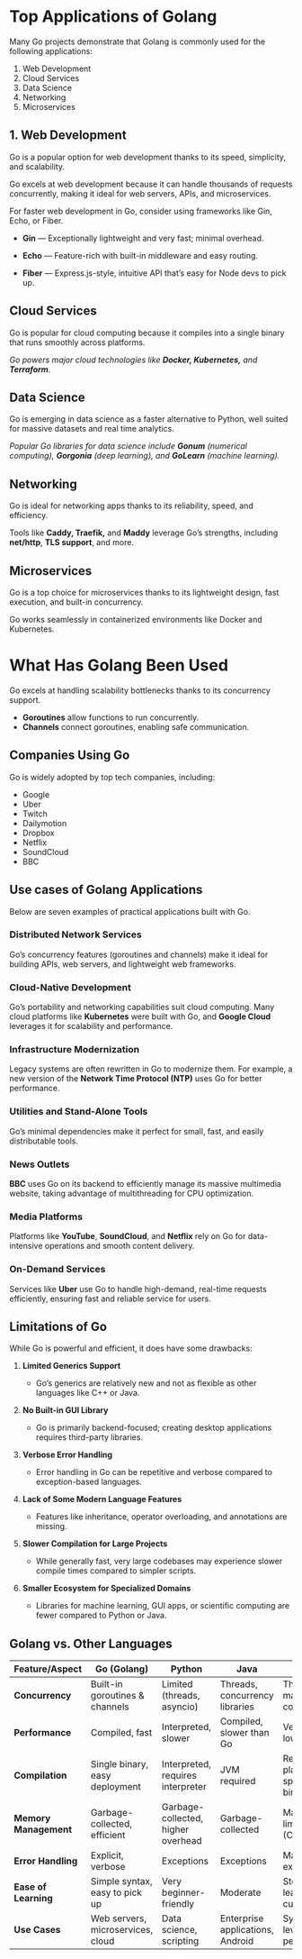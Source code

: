 # Top Applications of Golang

Many Go projects demonstrate that Golang is commonly used for the following applications:

1. Web Development
2. Cloud Services
3. Data Science
4. Networking
5. Microservices

## 1. Web Development
Go is a popular option for web development thanks to its speed, simplicity, and scalability.

Go excels at web development because it can handle thousands of requests concurrently, making it ideal for web servers, APIs, and microservices.

For faster web development in Go, consider using frameworks like Gin, Echo, or Fiber.

- **Gin** — Exceptionally lightweight and very fast; minimal overhead.

- **Echo** — Feature-rich with built-in middleware and easy routing.

- **Fiber** — Express.js-style, intuitive API that’s easy for Node devs to pick up.

## Cloud Services
Go is popular for cloud computing because it compiles into a single binary that runs smoothly across platforms.

_Go powers major cloud technologies like **Docker, Kubernetes,** and **Terraform**._

## Data Science
Go is emerging in data science as a faster alternative to Python, well suited for massive datasets and real time analytics.

_Popular Go libraries for data science include **Gonum** (numerical computing), **Gorgonia** (deep learning), and **GoLearn** (machine learning)._

## Networking
Go is ideal for networking apps thanks to its reliability, speed, and efficiency.

Tools like **Caddy, Traefik,** and **Maddy** leverage Go’s strengths, including **net/http**, **TLS support**, and more.

## Microservices
Go is a top choice for microservices thanks to its lightweight design, fast execution, and built-in concurrency.

Go works seamlessly in containerized environments like Docker and Kubernetes.

# What Has Golang Been Used
Go excels at handling scalability bottlenecks thanks to its concurrency support.  

- **Goroutines** allow functions to run concurrently.  
- **Channels** connect goroutines, enabling safe communication.  

## Companies Using Go

Go is widely adopted by top tech companies, including:

- Google
- Uber
- Twitch
- Dailymotion
- Dropbox
- Netflix
- SoundCloud
- BBC

## Use cases of Golang Applications

Below are seven examples of practical applications built with Go.

### Distributed Network Services
Go’s concurrency features (goroutines and channels) make it ideal for building APIs, web servers, and lightweight web frameworks.

### Cloud-Native Development
Go’s portability and networking capabilities suit cloud computing. Many cloud platforms like **Kubernetes** were built with Go, and **Google Cloud** leverages it for scalability and performance.

### Infrastructure Modernization
Legacy systems are often rewritten in Go to modernize them. For example, a new version of the **Network Time Protocol (NTP)** uses Go for better performance.

### Utilities and Stand-Alone Tools
Go’s minimal dependencies make it perfect for small, fast, and easily distributable tools.

### News Outlets
**BBC** uses Go on its backend to efficiently manage its massive multimedia website, taking advantage of multithreading for CPU optimization.

### Media Platforms
Platforms like **YouTube**, **SoundCloud**, and **Netflix** rely on Go for data-intensive operations and smooth content delivery.

### On-Demand Services
Services like **Uber** use Go to handle high-demand, real-time requests efficiently, ensuring fast and reliable service for users.

## Limitations of Go

While Go is powerful and efficient, it does have some drawbacks:

1. **Limited Generics Support**  
   - Go’s generics are relatively new and not as flexible as other languages like C++ or Java.

2. **No Built-in GUI Library**  
   - Go is primarily backend-focused; creating desktop applications requires third-party libraries.

3. **Verbose Error Handling**  
   - Error handling in Go can be repetitive and verbose compared to exception-based languages.

4. **Lack of Some Modern Language Features**  
   - Features like inheritance, operator overloading, and annotations are missing.

5. **Slower Compilation for Large Projects**  
   - While generally fast, very large codebases may experience slower compile times compared to simpler scripts.

6. **Smaller Ecosystem for Specialized Domains**  
   - Libraries for machine learning, GUI apps, or scientific computing are fewer compared to Python or Java.

## Golang vs. Other Languages

| Feature/Aspect         | Go (Golang)                     | Python                          | Java                            | C/C++                          |
|------------------------|---------------------------------|---------------------------------|---------------------------------|--------------------------------|
| **Concurrency**         | Built-in goroutines & channels  | Limited (threads, asyncio)      | Threads, concurrency libraries  | Threads, manual concurrency    |
| **Performance**         | Compiled, fast                  | Interpreted, slower             | Compiled, slower than Go        | Very fast, low-level           |
| **Compilation**         | Single binary, easy deployment  | Interpreted, requires interpreter | JVM required                   | Requires platform-specific binaries |
| **Memory Management**   | Garbage-collected, efficient    | Garbage-collected, higher overhead | Garbage-collected             | Manual (C) / limited GC (C++) |
| **Error Handling**       | Explicit, verbose               | Exceptions                      | Exceptions                      | Manual / exceptions            |
| **Ease of Learning**    | Simple syntax, easy to pick up  | Very beginner-friendly          | Moderate                        | Steep learning curve           |
| **Use Cases**           | Web servers, microservices, cloud | Data science, scripting         | Enterprise applications, Android | System-level, high-performance |

